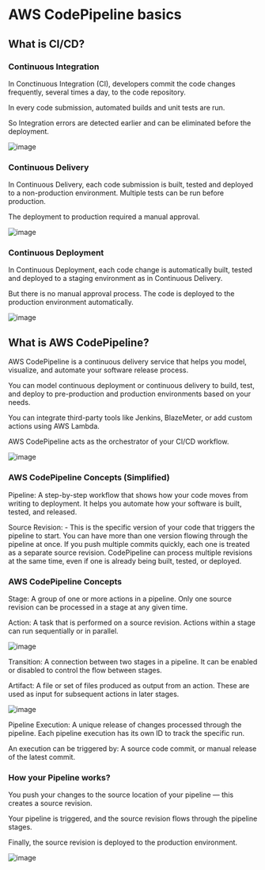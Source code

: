 # AWS CodePipeline basics

## What is CI/CD?

### Continuous Integration

In Conctinuous Integration (CI), developers commit the code changes frequently, several times a day, to the code repository.

In every code submission, automated builds and unit tests are run.

So Integration errors are detected earlier and can be eliminated before the deployment.


![image](https://github.com/user-attachments/assets/a468efb1-e726-4164-b519-fad74f0515d1)



### Continuous Delivery

In Continuous Delivery, each code submission is built, tested and deployed to a non-production environment. Multiple tests can be run before production.

The deployment to production required a manual approval.


![image](https://github.com/user-attachments/assets/67f7da9a-1758-46fb-a539-71bba053105e)


### Continuous Deployment

In Continuous Deployment, each code change is automatically built, tested and deployed to a staging environment as in Continuous Delivery.

But there is no manual approval process. The code is deployed to the production environment automatically.


![image](https://github.com/user-attachments/assets/8db037c4-31fd-411a-81d3-b89b5b6d0ad5)


## What is AWS CodePipeline?

AWS CodePipeline is a continuous delivery service that helps you model, visualize, and automate your software release process.

You can model continuous deployment or continuous delivery to build, test, and deploy to pre-production and production environments based on your needs.

You can integrate third-party tools like Jenkins, BlazeMeter, or add custom actions using AWS Lambda.

AWS CodePipeline acts as the orchestrator of your CI/CD workflow.


![image](https://github.com/user-attachments/assets/bd16510f-49a1-4fa9-b843-526d6402d2f4)


### AWS CodePipeline Concepts (Simplified)

Pipeline: A step-by-step workflow that shows how your code moves from writing to deployment. It helps you automate how your software is built, tested, and released.

Source Revision: - This is the specific version of your code that triggers the pipeline to start. You can have more than one version flowing through the pipeline at once. If you push multiple commits quickly, each one is treated as a separate source revision. CodePipeline can process multiple revisions at the same time, even if one is already being built, tested, or deployed.


### AWS CodePipeline Concepts

Stage: A group of one or more actions in a pipeline. Only one source revision can be processed in a stage at any given time.

Action: A task that is performed on a source revision. Actions within a stage can run sequentially or in parallel.


![image](https://github.com/user-attachments/assets/a93ec130-f3f0-487e-9777-17df91aaa77c)


Transition: A connection between two stages in a pipeline. It can be enabled or disabled to control the flow between stages.

Artifact: A file or set of files produced as output from an action. These are used as input for subsequent actions in later stages.


![image](https://github.com/user-attachments/assets/d0f67a23-7a67-4388-a200-1919dcde05ef)


Pipeline Execution: A unique release of changes processed through the pipeline. Each pipeline execution has its own ID to track the specific run.

An execution can be triggered by: A source code commit, or manual release of the latest commit.


### How your Pipeline works?


You push your changes to the source location of your pipeline — this creates a source revision.

Your pipeline is triggered, and the source revision flows through the pipeline stages.

Finally, the source revision is deployed to the production environment.


![image](https://github.com/user-attachments/assets/219a61e4-b82b-4464-9336-56b8f094663c)
